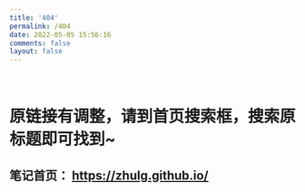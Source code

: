 ```yaml
---
title: '404'
permalink: /404
date: 2022-05-05 15:56:16
comments: false
layout: false
---
```


<!DOCTYPE html>
<html>
<head>
<!-- 设置内容的编码格式 -->
<meta charset="utf-8"/>
<meta name="keywords" content="404页"/>
</head>
<body>
<br>
<h1>原链接有调整，请到首页搜索框，搜索原标题即可找到~ </h1>
<h2>笔记首页： <a href="https://zhulg.github.io/" target="_blank" title="">https://zhulg.github.io/</a></h2>
<h2><div id="countdown"></div></h2>
<script language="javascript" type="text/javascript">
    var time = 5
    var divLabel = document.getElementById("countdown")
    var label = "秒钟后系统将帮您自动跳转到笔记首页。"
    divLabel.innerHTML = time.toString() + label
    function updateTime(){
        time = time-1
        if(time>=0){ divLabel.innerHTML = time.toString() + label }
        else{ divLabel.innerHTML = "正在跳转到关于&amp;联系我，请稍后。。。" }
    }
    setInterval("updateTime()",1000);
    setTimeout("javascript:location.href='https://zhulg.github.io'", time*1000);
</script>

</body>
</html>

